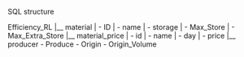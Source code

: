 SQL structure

Efficiency_RL
 |__ material
 |       - ID
 |       - name
 |       - storage
 |       - Max_Store
 |       - Max_Extra_Store
 |__ material_price
 |       - id
 |       - name
 |       - day
 |       - price
 |__ producer
         - Produce
         - Origin
         - Origin_Volume
